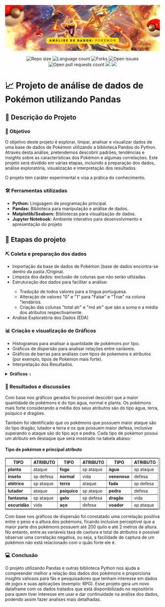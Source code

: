 <img src="Imagens/banner-pokemon-dataset.png"/>

<p align="center">
  <img src="https://img.shields.io/github/repo-size/lucasfcomaru/Pokemon_dataset_analysis?style=for-the-badge" alt="Repo size" title="Repo size"/>
  <img src="https://img.shields.io/github/languages/count/lucasfcomaru/Pokemon_dataset_analysis?style=for-the-badge" alt="Language count" title="Language count"/>
  <img src="https://img.shields.io/github/forks/lucasfcomaru/Pokemon_dataset_analysis?style=for-the-badge" alt="Forks" title="Forks"/>
  <img src="https://img.shields.io/bitbucket/issues/lucasfcomaru/Pokemon_dataset_analysis?style=for-the-badge" alt="Open issues" title="Open issues"/>
  <img src="https://img.shields.io/bitbucket/pr-raw/lucasfcomaru/Pokemon_dataset_analysis?style=for-the-badge" alt="Open pull requests count" title="Open pull requests"/>
  <img src="http://img.shields.io/static/v1?label=STATUS&message=CONCLUIDO&color=GREEN&style=for-the-badge"/>
  <img src="http://img.shields.io/static/v1?label=License&message=MIT&color=green&style=for-the-badge"/>
</p>

# 📈 Projeto de análise de dados de Pokémon utilizando Pandas
## 📢 Descrição do Projeto
### 🎯 Objetivo
<p align="left">
  O objetivo deste projeto é explorar, limpar, analisar e visualizar dados de uma base de dados de Pokémon utilizando a biblioteca Pandas do Python. Através desta análise, pretendemos descobrir padrões, tendências e insights sobre as características dos Pokémon e algumas correlações. Este projeto será dividido em várias etapas, incluindo a preparação dos dados, análise exploratória, visualização e interpretação dos resultados.
</p>
<p align="left">
  O projeto tem caráter experimental e visa a prática do conhecimento.
</p>

### 🛠️ Ferramentas utilizadas
<ul>
  <li><b>Python:</b> Linguagem de programação principal.</li>
  <li><b>Pandas:</b> Biblioteca para manipulação e análise de dados.</li>
  <li><b>Matplotlib/Seaborn:</b> Bibliotecas para visualização de dados.</li>
  <li><b>Jupyter Notebook:</b> Ambiente interativo para desenvolvimento e apresentação do projeto</li>
</ul>

## 🚀 Etapas do projeto
### ⛏️ Coleta e preparação dos dados
<ul>
  <li>Importação da base de dados de Pokémon (base de dados encontra-se dentro da pasta /Original.</li>
  <li>Limpeza dos dados: exclusão de colunas que não serão utlizadas. </li>
  <li>Estruturação dos dados para facilitar a análise:</li>
    <ul>
      <li>Tradução de todos valores para a língua portuguesa.</li>
      <li>Alteração de valores "0" e "1" para "False" e "True" na coluna "lendários.</li>
      <li>Criação das colunas "total atr" e "md atr" que são a soma e a média dos atributos respectivamente.</li>
    </ul>
  <li>Análise Exploratória dos Dados (EDA)</li>
</ul>

### 📊 Criação e visualização de Gráficos
<ul>
  <li>Histogramas para analisar a quantidade de pokémons por tipo.</li>
  <li>Gráficos de dispersão para analisar relações entre variáveis.</li>
  <li>Gráficos de barras para análises com tipos de pokemons e atributos (por exemplo, tipos de Pokémon mais forte).</li>
  <li>Interpretação dos Resultados.</li>
</ul>

<details>
  <summary><b>Gráficos</b> ⤵️</summary>
    <img src="Imagens/tipo_media_atributos.png" width="420" alt="Tipo de pokémon por média de atributos" title="Tipo de pokémon por média de atributos"/>
    <img src="Imagens/qtd_pokemon_tipo.png" width="420" alt="Quantidade de pokémons por tipo" title="Quantidade de pokémons por tipo"/>
    <img src="Imagens/ataque_defesa_tipo.png" width="420" alt="Ataque e defesa por tipo de pokémon" title="Ataque e defesa por tipo de pokémon"/>
    <img src="Imagens/Tipos_pokemons_atributos.png" width="420" alt="Tipos de pokémons de atributos" title="Tipos de pokémons de atributos"/>
    <img src="Imagens/relacao_atributos_captura.png" width="420" alt="Relação entre atributos e taxa de captura" title="Relação entre atributos e taxa de captura"/>
    <img src="Imagens/relacao_peso_altura.png" width="420" alt="Relação entre peso e altura dos pokémons" title="Relação entre peso e altura dos pokémons"/>
</details>

### 📄 Resultados e discussões
<p align="left">
  Com base nos gráficos gerados foi possível descobri que a maior quantidade de pokémons é do tipo água, normal e planta. Os pokémons mais forte considerando a média dos seus atributos são do tipo água, terra, psíquico e dragões.
</p>
<p align="left">
  Também foi identificado que os pokémons que possuem maior ataque são do tipo dragão, lutador e terra e os que possuem maior defesa, inclusive superando o ataque são do tipo aço e pedra. Cada tipo de pokémon possui um atributo em destaque que será mostrado na tabela abaixo:
</p>
<h4>Tipo de pokémon e principal atributo</h4>
<table border="1">
  <tr><th><b>TIPO</b></th><th><b>ATRIBUTO</b></th><th><b>TIPO</b></th><th><b>ATRIBUTO</b></th><th><b>TIPO</b></th><th><b>ATRIBUTO</b></th></tr>
  <tr><td><b>planta</b></td><td>ataque</td><td><b>fogo</b></td><td>sp ataque</td><td><b>água</b></td><td>sp ataque</td></tr>
  <tr><td><b>inseto</b></td><td>sp defesa</td><td><b>normal</b></td><td>vida</td><td><b>venenoso</b></td><td>defesa</td></tr>
  <tr><td><b>elétrico</b></td><td>sp ataque</td><td><b>terra</b></td><td>ataque</td><td><b>fada</b></td><td>sp defesa</td></tr>
  <tr><td><b>lutador</b></td><td>ataque</td><td><b>psíquico</b></td><td>sp ataque</td><td><b>pedra</b></td><td>defesa</td></tr>
  <tr><td><b>fantasma</b></td><td>sp ataque</td><td><b>gelo</b></td><td>sp defesa</td><td><b>dragão</b></td><td>vida</td></tr>
  <tr><td><b>escuridão</b></td><td>vida</td><td><b>aço</b></td><td>defesa</td><td><b>voador</b></td><td>sp ataque</td></tr>
</table>

<p align="left">
  Com base nos gráficos de dispersão foi constatado uma correlação positiva entre o peso e a altura dos pokémons, ficando inclusive perceptível que a maior parte dos pokémons possuem até 200 quilo e até 2 metros de altura. No entanto, entre as variáveis taxa de caotura e total de atributos é possível observar uma correlação negativa, ou seja, a facilidade de captura de um pokémon não está relacionado com o quão forte ele é.
</p>

### 💻 Conclusão
<p align="left">
  O projeto utilizando Pandas e outras biblioteca Python nos ajuda a compreender melhor a relação dos dados dos pokémons e proporciona insights valiosos para fãs e pesquisadores que tenham interesse em dados de jogos e suas aplicações (exemplo: RPG). Esse projeto gera um novo dataframe com os dados tratados que está disponibilizado no repositório para quem tiver interesse em usar e dar continuidade na análise dos dados, podendo assim fazer analises mais detalhadas.
</p>
